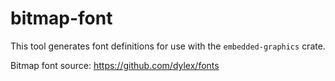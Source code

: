 # bitmap-font

This tool generates font definitions for use with the `embedded-graphics` crate.

Bitmap font source: https://github.com/dylex/fonts
